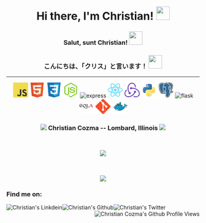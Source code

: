 

<!--
**Christian-Cozma/Christian-Cozma** is a ✨ _special_ ✨ repository because its `README.md` (this file) appears on your GitHub profile.

Here are some ideas to get you started:

- 🔭 I’m currently working on ...
- 🌱 I’m currently learning ...
- 👯 I’m looking to collaborate on ...
- 🤔 I’m looking for help with ...
- 💬 Ask me about ...
- 📫 How to reach me: ...
- 😄 Pronouns: ...
- ⚡ Fun fact: ...
-->
<div align="center">
   <h1 >Hi there, I'm Christian! <img src="https://media.giphy.com/media/hvRJCLFzcasrR4ia7z/giphy.gif" width="35px" height="35px"> </h1>
   <h3 >  Salut, sunt Christian! <img src="https://media.giphy.com/media/hvRJCLFzcasrR4ia7z/giphy.gif" width="35px" height="35px"></h3>
  <h3 >  こんにちは、「クリス」と言います！ <img src="https://media.giphy.com/media/hvRJCLFzcasrR4ia7z/giphy.gif" width="35px" height="35px"> </h3>
</div>
<hr />

<p align="center">
  <!-- For more icons please follow  https://github.com/MikeCodesDotNET/ColoredBadges -->
  <img src="https://github.com/devicons/devicon/blob/master/icons/javascript/javascript-original.svg" alt="javaScript" width="40" height="40">
  <img src="https://github.com/devicons/devicon/blob/master/icons/html5/html5-original.svg" alt="html" width="40" height="40">
  <img src="https://github.com/devicons/devicon/blob/master/icons/css3/css3-original.svg" alt="css" width="40" height="40">
  <img src="https://github.com/devicons/devicon/blob/master/icons/nodejs/nodejs-original.svg" alt="nodejs" width="40" height="40">
   <img src="https://img.shields.io/badge/Express.js-000000?style=for-the-badge&logo=express&logoColor=white" alt="express" width="190" height="40">
   <img src="https://github.com/devicons/devicon/blob/master/icons/react/react-original.svg" alt="react" width="40" height="40">
  <img src="https://github.com/devicons/devicon/blob/master/icons/redux/redux-original.svg" alt="redux" width="40" height="40">
  <img src="https://github.com/devicons/devicon/blob/master/icons/python/python-original.svg" alt="python" width="40" height="40">
   <img src="https://github.com/devicons/devicon/blob/master/icons/postgresql/postgresql-original.svg" alt="PostgreSQL" width="40" height="40" />
  <img src="https://img.shields.io/badge/Flask-000000?style=for-the-badge&logo=flask&logoColor=white" alt="flask" width="130" height="40">
  <img src="https://github.com/devicons/devicon/blob/master/icons/sqlalchemy/sqlalchemy-original.svg" alt="sqla" width="40" height="40">
  <img src="https://github.com/devicons/devicon/blob/master/icons/git/git-original.svg" alt="git" width="40" height="40">
  <img src="https://github.com/devicons/devicon/blob/master/icons/docker/docker-original.svg" alt="docker" width="40" height="40">
</p>

<!--
## About me.
 I am a software developer [my website](https://google.com).
### Tech stack and tools I work with:
Full Stack Software Engineer, JavaScript, React, Redux, Express, Node, SQL, HTML5, CSS, Python, Flask, SQLAlchemy
- 🔭 I’m currently working on ...
- 🌱 I’m currently learning ...
- 👯 I’m looking to collaborate on ...
- 🤔 I’m looking for help with ...
- 💬 Ask me about ...
- 📫 How to reach me: ...
- 😄 Pronouns: ...
- ⚡ Fun fact: ...
-->




<!--https://media2.giphy.com/media/ksE9feSa2b4V2GYwY4/giphy.gif 
https://media0.giphy.com/media/17b875GGvV9m9sLmNc/giphy.gif
-->

<div align="center">
<h3><img src="https://media1.giphy.com/media/WFZvB7VIXBgiz3oDXE/giphy.gif"  height="20"> Christian Cozma -- Lombard, Illinois <img src="https://media.giphy.com/media/WUlplcMpOCEmTGBtBW/giphy.gif" width="30"></h3>
</div>
<!-- <div align="center">
   <h3> Be sure to check out my <a href="https://drive.google.com/file/d/1GNwPigJfK1MZSg56J2Uj-x-n3CVcS-91/view?usp=sharing">resume</a>! </h3>
</div> -->

  <br />

<p align="center" >
   <a href="https://github.com/anuraghazra/github-readme-stats"> 
    <img  src="https://christian-github-readme-stats.vercel.app/api?username=Christian-Cozma&&show_icons=true&theme=onedark"/>
   </a>
</p>
<br />

<!-- <p align="center" >
   <a href="https://github.com/anuraghazra/github-readme-stats"> 
    <img  src="https://github-readme-streak-stats.herokuapp.com/?user=Christian-Cozma&theme=dark"/>
   </a> -->
</p>

<p align="center">
    <img align="center" src="https://christian-github-readme-stats.vercel.app/api/top-langs/?username=Christian-Cozma&layout=compact&theme=onedark" /> </p>

<!-- <p align="center" >
   <a href="https://github.com/anuraghazra/github-readme-stats"> 
    <img  src="https://github-readme-stats.vercel.app/api/top-langs/?username=nasanov&theme=radical&layout=compact&hide=c,roff,scss,objective-c,makefile"/>
   </a>
</p> -->

<!-- [![GitHub Streak](https://github-readme-streak-stats.herokuapp.com/?user=nasanov&theme=dark)](https://git.io/streak-stats) -->
<!-- [![Top Langs](https://github-readme-stats.vercel.app/api/top-langs/?username=nasanov&theme=radical&layout=compact&hide=c,roff)](https://github.com/anuraghazra/github-readme-stats) -->


<!-- <details>
  <summary>:zap: GitHub Stats</summary>
   <img  src="https://github-readme-stats.vercel.app/api?username=nasanov&&show_icons=true&theme=radical"/>
</details>
<details>
  <summary>:zap: Most Used Languages</summary>
   <img  src="https://github-readme-stats.vercel.app/api?username=nasanov&&show_icons=true&theme=radical"/>
</details> -->



<!-- <p align="center">
   <img src="https://steemitimages.com/0x0/https://cdn.lifehacker.ru/wp-content/uploads/2017/01/ezgif.com-crop_1484563859.gif" />
   </p> -->


<!-- 
https://github.com/devicons/devicon/blob/master/icons/linkedin/linkedin-original.svg 
https://github.com/devicons/devicon/blob/master/icons/github/github-original.svg
-->

### Find me on:
<!-- <a href="mywebsite.dev">
  <img align="left" alt="Nurs's website" src="https://img.icons8.com/color/30/000000/globe.png" style=" color:'white' "/>
</a> -->
<a href="https://www.linkedin.com/in/christian-cozma-profile/">
  <img align="left" alt="Christian's Linkdein" src="https://img.shields.io/badge/LinkedIn-0077B5?style=for-the-badge&logo=linkedin&logoColor=white" />
</a>
<a href="https://github.com/Christian-Cozma">
  <img align="left" alt="Christian's Github" src="https://img.shields.io/badge/GitHub-100000?style=for-the-badge&logo=github&logoColor=white" />
</a>
<a href="https://twitter.com/cozma_christian">
 <img align="left" alt="Christian's Twitter" src="https://img.shields.io/badge/Twitter-1DA1F2?style=for-the-badge&logo=twitter&logoColor=white" />
</a>
<p align="right">
  <img src="https://komarev.com/ghpvc/?username=Christian-Cozma" alt="Christian Cozma's Github Profile Views">
</p>

<!-- <a mailto="nursultan.asanov@pm.me">
  <img align="left" alt="Christian's mail" src="https://img.shields.io/badge/ProtonMail-8B89CC?style=for-the-badge&logo=protonmail&logoColor=white" style=" color:'white' "/> -->
<!-- </a> -->
<br/>
<br/>
